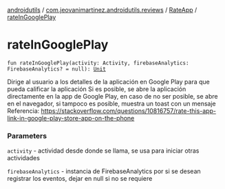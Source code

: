 [androidutils](../../index.md) / [com.jeovanimartinez.androidutils.reviews](../index.md) / [RateApp](index.md) / [rateInGooglePlay](./rate-in-google-play.md)

# rateInGooglePlay

`fun rateInGooglePlay(activity: Activity, firebaseAnalytics: FirebaseAnalytics? = null): `[`Unit`](https://kotlinlang.org/api/latest/jvm/stdlib/kotlin/-unit/index.html)

Dirige al usuario a los detalles de la aplicación en Google Play para que pueda calificar la aplicación
Si es posible, se abre la aplicación directamente en la app de Google Play, en caso de no ser posible, se abre
en el navegador, si tampoco es posible, muestra un toast con un mensaje
Referencia: https://stackoverflow.com/questions/10816757/rate-this-app-link-in-google-play-store-app-on-the-phone

### Parameters

`activity` - actividad desde donde se llama, se usa para iniciar otras actividades

`firebaseAnalytics` - instancia de FirebaseAnalytics por si se desean registrar los eventos, dejar en null si no se requiere